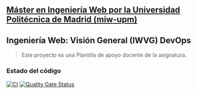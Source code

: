 ## [Máster en Ingeniería Web por la Universidad Politécnica de Madrid (miw-upm)](http://miw.etsisi.upm.es)
## Ingeniería Web: Visión General (IWVG) DevOps
> Este proyecto es una Plantilla de apoyo docente de la asignatura.

### Estado del código
[![CI](https://github.com/madelfresno/iwvg-devops-madelfresno/actions/workflows/ci.yml/badge.svg?branch=develop)](https://github.com/madelfresno/iwvg-devops-madelfresno/actions/workflows/ci.yml)
[![Quality Gate Status](https://sonarcloud.io/api/project_badges/measure?project=iwvg-devops-madelfresno&metric=alert_status)](https://sonarcloud.io/summary/new_code?id=iwvg-devops-madelfresno)